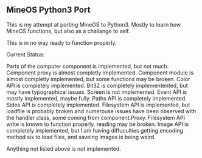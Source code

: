 ## MineOS Python3 Port

This is my attempt at porting MineOS to Python3.
Mostly to learn how MineOS functions, but also as a challange to self.

This is in no way ready to function properly.

Current Status:

Parts of the computer component is implemented, but not much.
Component proxy is almost completly implemented.
Component module is almost completly implemented, but some functions may be broken.
Color API is completely implemented.
Bit32 is completely implementented, but may have typographical issues.
Screen is not implemented.
Event API is mostly implemented, maybe fully.
Paths API is completely implemented.
Sides API is completely implemented.
Filesystem API is implemented, but loadfile is probably broken and numerouse issues have been observed with the handler class, some coming from component.Proxy.
Filesystem API write is known to function properly, reading may be broken.
Image API is completely implemented, but I am having diffuculties getting encoding method six to load files, and saveing images is being weird.


Anything not listed above is not implemented.
